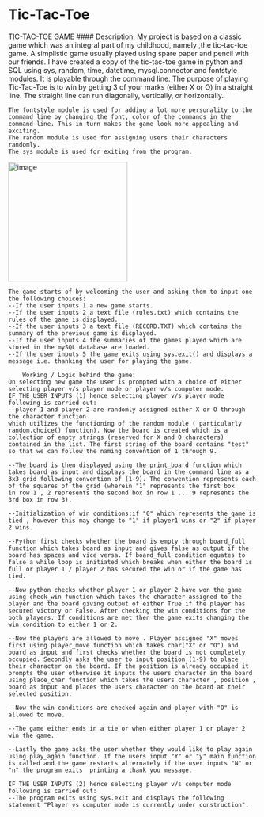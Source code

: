# Tic-Tac-Toe
TIC-TAC-TOE GAME
    #### Description:
    My project is based on a classic game which was an integral part of my childhood, namely ,the tic-tac-toe game.
    A simplistic game usually played using spare paper and pencil with our friends. I have created a copy of the tic-tac-toe game
    in  python and SQL using sys, random, time, datetime, mysql.connector and fontstyle modules. It is playable through the command line.
    The purpose of playing Tic-Tac-Toe is to win by getting 3 of your marks (either X or O) in a straight line.
    The straight line can run diagonally, vertically, or horizontally.

    The fontstyle module is used for adding a lot more personality to the command line by changing the font, color of the commands in the
    command line. This in turn makes the game look more appealing and exciting.
    The random module is used for assigning users their characters randomly.
    The sys module is used for exiting from the program.
<img width="241" alt="image" src="https://github.com/varunmathur2005/Tic-Tac-Toe/assets/130909000/6a2401c8-23dc-4919-b823-349b2891ac8e">


    The game starts of by welcoming the user and asking them to input one the following choices:
    --If the user inputs 1 a new game starts.
    --If the user inputs 2 a text file (rules.txt) which contains the rules of the game is displayed.
    --If the user inputs 3 a text file (RECORD.TXT) which contains the summary of the previous game is displayed.
    --If the user inputs 4 the summaries of the games played which are stored in the mySQL database are loaded.
    --If the user inputs 5 the game exits using sys.exit() and displays a message i.e. thanking the user for playing the game.

        Working / Logic behind the game:
    On selecting new game the user is prompted with a choice of either selecting player v/s player mode or player v/s computer mode.
    IF THE USER INPUTS (1) hence selecting player v/s player mode following is carried out:
    --player 1 and player 2 are randomly assigned either X or O through the character function
    which utilizes the functioning of the random module ( particularly random.choice() function). Now the board is created which is a collection of empty strings (reserved for X and O characters) contained in the list. The first string of the board contains "test" so that we can follow the naming convention of 1 through 9.

    --The board is then displayed using the print_board function which takes board as input and displays the board in the command line as a
    3x3 grid following convention of (1-9). The convention represents each of the squares of the grid (wherein "1" represents the first box
    in row 1 , 2 represents the second box in row 1 ... 9 represents the 3rd box in row 3).

    --Initialization of win conditions:if "0" which represents the game is tied , however this may change to "1" if player1 wins or "2" if player 2 wins.

    --Python first checks whether the board is empty through board_full function which takes board as input and gives false as output if the board has spaces and vice versa. If board_full condition equates to false a while loop is initiated which breaks when either the board is full or player 1 / player 2 has secured the win or if the game has tied.

    --Now python checks whether player 1 or player 2 have won the game using check_win function which takes the character assigned to the player and the board giving output of either True if the player has secured victory or False. After checking the win conditions for the both players. If conditions are met then the game exits changing the win condition to either 1 or 2.

    --Now the players are allowed to move . Player assigned "X" moves first using player_move function which takes char("X" or "O") and board as input and first checks whether the board is not completely occupied. Secondly asks the user to input position (1-9) to place their character on the board. If the position is already occupied it prompts the user otherwise it inputs the users character in the board using place_char function which takes the users character , position , board as input and places the users character on the board at their selected position.

    --Now the win conditions are checked again and player with "O" is allowed to move.

    --The game either ends in a tie or when either player 1 or player 2 win the game.

    --Lastly the game asks the user whether they would like to play again using play_again function. If the users input "Y" or "y" main function is called and the game restarts alternately if the user inputs "N" or "n" the program exits  printing a thank you message.

    IF THE USER INPUTS (2) hence selecting player v/s computer mode following is carried out:
    --The program exits using sys.exit and displays the following statement "Player vs computer mode is currently under construction".
